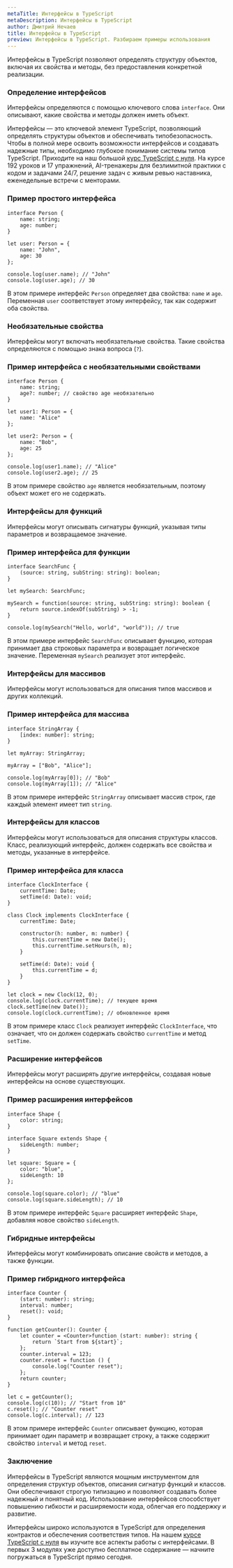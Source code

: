 ```yaml
---
metaTitle: Интерфейсы в TypeScript
metaDescription: Интерфейсы в TypeScript
author: Дмитрий Нечаев
title: Интерфейсы в TypeScript
preview: Интерфейсы в TypeScript. Разбираем примеры использования
---
```


Интерфейсы в TypeScript позволяют определять структуру объектов, включая их свойства и методы, без предоставления конкретной реализации.

### Определение интерфейсов

Интерфейсы определяются с помощью ключевого слова `interface`. Они описывают, какие свойства и методы должен иметь объект.

Интерфейсы — это ключевой элемент TypeScript, позволяющий определять структуры объектов и обеспечивать типобезопасность. Чтобы в полной мере освоить возможности интерфейсов и создавать надежные типы, необходимо глубокое понимание системы типов TypeScript. Приходите на наш большой [курс TypeScript с нуля](https://purpleschool.ru/course/typescript?utm_source=knowledgebase&utm_medium=text&utm_campaign=interfeysy-v-typescript). На курсе 192 уроков и 17 упражнений, AI-тренажеры для безлимитной практики с кодом и задачами 24/7, решение задач с живым ревью наставника, еженедельные встречи с менторами.

### Пример простого интерфейса

```tsx
interface Person {
    name: string;
    age: number;
}

let user: Person = {
    name: "John",
    age: 30
};

console.log(user.name); // "John"
console.log(user.age); // 30

```

В этом примере интерфейс `Person` определяет два свойства: `name` и `age`. Переменная `user` соответствует этому интерфейсу, так как содержит оба свойства.

### Необязательные свойства

Интерфейсы могут включать необязательные свойства. Такие свойства определяются с помощью знака вопроса (`?`).

### Пример интерфейса с необязательными свойствами

```tsx
interface Person {
    name: string;
    age?: number; // свойство age необязательно
}

let user1: Person = {
    name: "Alice"
};

let user2: Person = {
    name: "Bob",
    age: 25
};

console.log(user1.name); // "Alice"
console.log(user2.age); // 25

```

В этом примере свойство `age` является необязательным, поэтому объект может его не содержать.

### Интерфейсы для функций

Интерфейсы могут описывать сигнатуры функций, указывая типы параметров и возвращаемое значение.

### Пример интерфейса для функции

```tsx
interface SearchFunc {
    (source: string, subString: string): boolean;
}

let mySearch: SearchFunc;

mySearch = function(source: string, subString: string): boolean {
    return source.indexOf(subString) > -1;
}

console.log(mySearch("Hello, world", "world")); // true

```

В этом примере интерфейс `SearchFunc` описывает функцию, которая принимает два строковых параметра и возвращает логическое значение. Переменная `mySearch` реализует этот интерфейс.

### Интерфейсы для массивов

Интерфейсы могут использоваться для описания типов массивов и других коллекций.

### Пример интерфейса для массива

```tsx
interface StringArray {
    [index: number]: string;
}

let myArray: StringArray;

myArray = ["Bob", "Alice"];

console.log(myArray[0]); // "Bob"
console.log(myArray[1]); // "Alice"

```

В этом примере интерфейс `StringArray` описывает массив строк, где каждый элемент имеет тип `string`.

### Интерфейсы для классов

Интерфейсы могут использоваться для описания структуры классов. Класс, реализующий интерфейс, должен содержать все свойства и методы, указанные в интерфейсе.

### Пример интерфейса для класса

```tsx
interface ClockInterface {
    currentTime: Date;
    setTime(d: Date): void;
}

class Clock implements ClockInterface {
    currentTime: Date;

    constructor(h: number, m: number) {
        this.currentTime = new Date();
        this.currentTime.setHours(h, m);
    }

    setTime(d: Date): void {
        this.currentTime = d;
    }
}

let clock = new Clock(12, 0);
console.log(clock.currentTime); // текущее время
clock.setTime(new Date());
console.log(clock.currentTime); // обновленное время

```

В этом примере класс `Clock` реализует интерфейс `ClockInterface`, что означает, что он должен содержать свойство `currentTime` и метод `setTime`.

### Расширение интерфейсов

Интерфейсы могут расширять другие интерфейсы, создавая новые интерфейсы на основе существующих.

### Пример расширения интерфейсов

```tsx
interface Shape {
    color: string;
}

interface Square extends Shape {
    sideLength: number;
}

let square: Square = {
    color: "blue",
    sideLength: 10
};

console.log(square.color); // "blue"
console.log(square.sideLength); // 10

```

В этом примере интерфейс `Square` расширяет интерфейс `Shape`, добавляя новое свойство `sideLength`.

### Гибридные интерфейсы

Интерфейсы могут комбинировать описание свойств и методов, а также функции.

### Пример гибридного интерфейса

```tsx
interface Counter {
    (start: number): string;
    interval: number;
    reset(): void;
}

function getCounter(): Counter {
    let counter = <Counter>function (start: number): string {
        return `Start from ${start}`;
    };
    counter.interval = 123;
    counter.reset = function () {
        console.log("Counter reset");
    };
    return counter;
}

let c = getCounter();
console.log(c(10)); // "Start from 10"
c.reset(); // "Counter reset"
console.log(c.interval); // 123

```

В этом примере интерфейс `Counter` описывает функцию, которая принимает один параметр и возвращает строку, а также содержит свойство `interval` и метод `reset`.

### Заключение

Интерфейсы в TypeScript являются мощным инструментом для определения структур объектов, описания сигнатур функций и классов. Они обеспечивают строгую типизацию и позволяют создавать более надежный и понятный код. Использование интерфейсов способствует повышению гибкости и расширяемости кода, облегчая его поддержку и развитие.

Интерфейсы широко используются в TypeScript для определения контрактов и обеспечения соответствия типов. На нашем [курсе TypeScript с нуля](https://purpleschool.ru/course/typescript?utm_source=knowledgebase&utm_medium=text&utm_campaign=interfeysy-v-typescript) вы изучите все аспекты работы с интерфейсами. В первых 3 модулях уже доступно бесплатное содержание — начните погружаться в TypeScript прямо сегодня.
